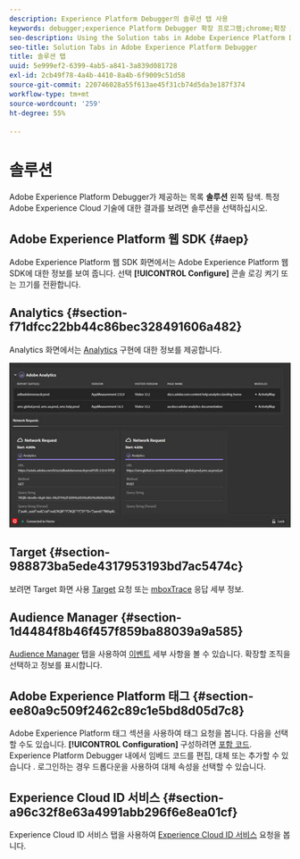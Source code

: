 ```yaml
---
description: Experience Platform Debugger의 솔루션 탭 사용
keywords: debugger;experience Platform Debugger 확장 프로그램;chrome;확장 프로그램;요약;지우기;요청;솔루션;솔루션;정보;analytics;target;audience manager;media optimizer;amo;id 서비스
seo-description: Using the Solution tabs in Adobe Experience Platform Debugger
seo-title: Solution Tabs in Adobe Experience Platform Debugger
title: 솔루션 탭
uuid: 5e999ef2-6399-4ab5-a841-3a839d081728
exl-id: 2cb49f78-4a4b-4410-8a4b-6f9009c51d58
source-git-commit: 220746028a55f613ae45f31cb74d5da3e187f374
workflow-type: tm+mt
source-wordcount: '259'
ht-degree: 55%

---
```


# 솔루션

Adobe Experience Platform Debugger가 제공하는 목록 **솔루션** 왼쪽 탐색. 특정 Adobe Experience Cloud 기술에 대한 결과를 보려면 솔루션을 선택하십시오.

## Adobe Experience Platform 웹 SDK {#aep}

Adobe Experience Platform 웹 SDK 화면에서는 Adobe Experience Platform 웹 SDK에 대한 정보를 보여 줍니다. 선택 **[!UICONTROL Configure]** 콘솔 로깅 켜기 또는 끄기를 전환합니다.

## Analytics {#section-f71dfcc22bb44c86bec328491606a482}

Analytics 화면에서는 [Analytics](https://experienceleague.adobe.com/docs/analytics.html) 구현에 대한 정보를 제공합니다.

![](assets/analytics.jpg)

## Target {#section-988873ba5ede4317953193bd7ac5474c}

보려면 Target 화면 사용 [Target](https://experienceleague.adobe.com/docs/target/using/target-home.html) 요청 또는 [mboxTrace](https://experienceleague.adobe.com/docs/target/using/activities/troubleshoot-activities/content-trouble.html#section_256FCF7C14BB435BA2C68049EF0BA99E) 응답 세부 정보.

## Audience Manager {#section-1d4484f8b46f457f859ba88039a9a585}

[Audience Manager](https://experienceleague.adobe.com/docs/audience-manager/user-guide/aam-home.html) 탭을 사용하여 [이벤트](https://experienceleague.adobe.com/docs/audience-manager/user-guide/api-and-sdk-code/dcs/dcs-event-calls/dcs-event-calls.html) 세부 사항을 볼 수 있습니다. 확장할 조직을 선택하고 정보를 표시합니다.

## Adobe Experience Platform 태그 {#section-ee80a9c509f2462c89c1e5bd8d05d7c8}

Adobe Experience Platform 태그 섹션을 사용하여 태그 요청을 봅니다. 다음을 선택할 수도 있습니다. **[!UICONTROL Configuration]** 구성하려면 [포함 코드](https://experienceleague.adobe.com/docs/experience-platform/tags/publish/environments/environments.html#embed-code). Experience Platform Debugger 내에서 임베드 코드를 편집, 대체 또는 추가할 수 있습니다 . 로그인하는 경우 드롭다운을 사용하여 대체 속성을 선택할 수 있습니다.

## Experience Cloud ID 서비스 {#section-a96c32f8e63a4991abb296f6e8ea01cf}

Experience Cloud ID 서비스 탭을 사용하여 [Experience Cloud ID 서비스](https://experienceleague.adobe.com/docs/id-service/using/home.html) 요청을 봅니다.
